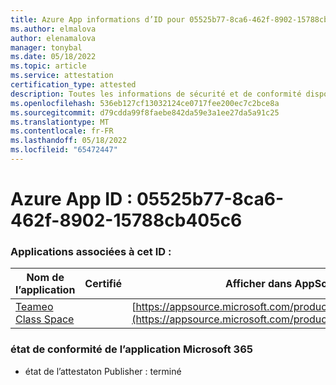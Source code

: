 ```yaml
---
title: Azure App informations d’ID pour 05525b77-8ca6-462f-8902-15788cb405c6
ms.author: elmalova
author: elenamalova
manager: tonybal
ms.date: 05/18/2022
ms.topic: article
ms.service: attestation
certification_type: attested
description: Toutes les informations de sécurité et de conformité disponibles pour 05525b77-8ca6-462f-8902-15788cb405c6.
ms.openlocfilehash: 536eb127cf13032124ce0717fee200ec7c2bce8a
ms.sourcegitcommit: d79cdda99f8faebe842da59e3a1ee27da5a91c25
ms.translationtype: MT
ms.contentlocale: fr-FR
ms.lasthandoff: 05/18/2022
ms.locfileid: "65472447"
---
```

# <a name="azure-app-id-05525b77-8ca6-462f-8902-15788cb405c6"></a>Azure App ID : 05525b77-8ca6-462f-8902-15788cb405c6


### <a name="apps-associated-with-this-id"></a>Applications associées à cet ID :
| **Nom de l’application** | **Certifié** | **Afficher dans AppSource** |
|--------------|---------------|-----------------------|
| [Teameo Class Space](../forward/WA200003630.md) |  | [https://appsource.microsoft.com/product/office/WA200003630](https://appsource.microsoft.com/product/office/WA200003630) |

### <a name="microsoft-365-app-compliance-status"></a>état de conformité de l’application Microsoft 365
- état de l’attestaton Publisher : terminé
